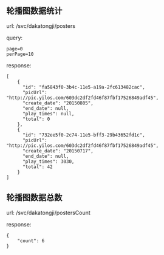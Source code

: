 ## 轮播图数据统计

url: /svc/dakatongji/posters
    
query:

    page=0
    perPage=10
    
response:

	[
        {
          "id": "fa5843f0-3b4c-11e5-a19a-2fc613482cac",
          "picUrl": "http://pic.yilos.com/603dc2df2fd46f87fbf17526849adf45",
          "create_date": "20150805",
          "end_date": null,
          "play_times": null,
          "total": 0
        },
        {
          "id": "732ee5f0-2c74-11e5-bff3-29b43652fd1c",
          "picUrl": "http://pic.yilos.com/603dc2df2fd46f87fbf17526849adf45",
          "create_date": "20150717",
          "end_date": null,
          "play_times": 3030,
          "total": 42
        }
    ]
    
## 轮播图数据总数

url: /svc/dakatongji/postersCount
    
response:

	{
        "count": 6
    }